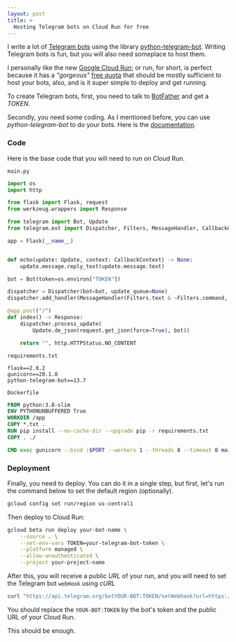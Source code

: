 ```yaml
---
layout: post
title: >
  Hosting Telegram bots on Cloud Run for free
---
```


I write a lot of [Telegram bots](https://core.telegram.org/bots) using the library [python-telegram-bot](https://github.com/python-telegram-bot/python-telegram-bot). Writing Telegram bots is fun, but you will also need someplace to host them.

I personally like the new [Google Cloud Run](https://cloud.google.com/run); or run, for short, is perfect because it has a *"gorgeous"* [free quota](https://cloud.google.com/run/pricing) that should be mostly sufficient to host your bots, also, and is it super simple to deploy and get running.

To create Telegram bots, first, you need to talk to [BotFather](https://t.me/botfather) and get a *TOKEN*.

Secondly, you need some coding. As I mentioned before, you can use *python-telegram-bot* to do your bots. Here is the [documentation](https://python-telegram-bot.org/).

### Code

Here is the base code that you will need to run on Cloud Run.

`main.py`

``` python
import os
import http

from flask import Flask, request
from werkzeug.wrappers import Response

from telegram import Bot, Update
from telegram.ext import Dispatcher, Filters, MessageHandler, CallbackContext

app = Flask(__name__)


def echo(update: Update, context: CallbackContext) -> None:
    update.message.reply_text(update.message.text)

bot = Bot(token=os.environ["TOKEN"])

dispatcher = Dispatcher(bot=bot, update_queue=None)
dispatcher.add_handler(MessageHandler(Filters.text & ~Filters.command, echo))

@app.post("/")
def index() -> Response:
    dispatcher.process_update(
        Update.de_json(request.get_json(force=True), bot))

    return "", http.HTTPStatus.NO_CONTENT
```

`requirements.txt`

``` text
flask==2.0.2
gunicorn==20.1.0
python-telegram-bot==13.7
```

`Dockerfile`

``` dockerfile
FROM python:3.8-slim
ENV PYTHONUNBUFFERED True
WORKDIR /app
COPY *.txt .
RUN pip install --no-cache-dir --upgrade pip -r requirements.txt
COPY . ./

CMD exec gunicorn --bind :$PORT --workers 1 --threads 8 --timeout 0 main:app
```

### Deployment

Finally, you need to deploy. You can do it in a single step, but first, let's run the command below to set the default region (optionally).

``` bash
gcloud config set run/region us-central1
```

Then deploy to Cloud Run:

``` bash
gcloud beta run deploy your-bot-name \
    --source . \
    --set-env-vars TOKEN=your-telegram-bot-token \
    --platform managed \
    --allow-unauthenticated \
    --project your-project-name
```

After this, you will receive a public *URL* of your run, and you will need to set the Telegram bot `webHook` using *cURL*

``` bash
curl "https://api.telegram.org/botYOUR-BOT:TOKEN/setWebhook?url=https://your-bot-name-uuid-uc.a.run.app"
```

You should replace the `YOUR-BOT:TOKEN` by the bot's token and the public URL of your Cloud Run.

This should be enough.